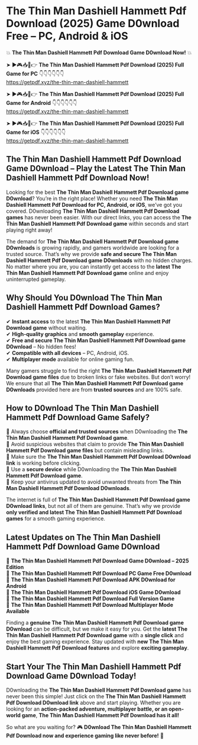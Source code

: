# The Thin Man Dashiell Hammett Pdf Download (2025) Game D0wnload Free – PC, Android & iOS

💥 **The Thin Man Dashiell Hammett Pdf Download Game D0wnload Now!** 💥  

➤ ►🎮📥📱👉 **The Thin Man Dashiell Hammett Pdf Download (2025) Full Game for PC** 👇👇👇👇👇👇  
https://getpdf.xyz/the-thin-man-dashiell-hammett  

➤ ►🎮📥📱👉 **The Thin Man Dashiell Hammett Pdf Download (2025) Full Game for Android** 👇👇👇👇👇👇  
https://getpdf.xyz/the-thin-man-dashiell-hammett  

➤ ►🎮📥📱👉 **The Thin Man Dashiell Hammett Pdf Download (2025) Full Game for iOS** 👇👇👇👇👇👇  
https://getpdf.xyz/the-thin-man-dashiell-hammett  

## The Thin Man Dashiell Hammett Pdf Download Game D0wnload – Play the Latest The Thin Man Dashiell Hammett Pdf Download Now!

Looking for the best **The Thin Man Dashiell Hammett Pdf Download game D0wnload**? You’re in the right place! Whether you need **The Thin Man Dashiell Hammett Pdf Download for PC, Android, or iOS**, we’ve got you covered. D0wnloading **The Thin Man Dashiell Hammett Pdf Download games** has never been easier. With our direct links, you can access the **The Thin Man Dashiell Hammett Pdf Download game** within seconds and start playing right away!  

The demand for **The Thin Man Dashiell Hammett Pdf Download game D0wnloads** is growing rapidly, and gamers worldwide are looking for a trusted source. That’s why we provide **safe and secure The Thin Man Dashiell Hammett Pdf Download game D0wnloads** with no hidden charges. No matter where you are, you can instantly get access to the **latest The Thin Man Dashiell Hammett Pdf Download game** online and enjoy uninterrupted gameplay.  

## **Why Should You D0wnload The Thin Man Dashiell Hammett Pdf Download Games?**  

✔ **Instant access** to the latest **The Thin Man Dashiell Hammett Pdf Download game** without waiting.  
✔ **High-quality graphics** and **smooth gameplay** experience.  
✔ **Free and secure The Thin Man Dashiell Hammett Pdf Download game D0wnload** – No hidden fees!  
✔ **Compatible with all devices** – PC, Android, iOS.  
✔ **Multiplayer mode** available for online gaming fun.  

Many gamers struggle to find the right **The Thin Man Dashiell Hammett Pdf Download game files** due to broken links or fake websites. But don’t worry! We ensure that all **The Thin Man Dashiell Hammett Pdf Download game D0wnloads** provided here are from **trusted sources** and are 100% safe.  

## **How to D0wnload The Thin Man Dashiell Hammett Pdf Download Game Safely?**  

📌 Always choose **official and trusted sources** when D0wnloading the **The Thin Man Dashiell Hammett Pdf Download game**.  
📌 Avoid suspicious websites that claim to provide **The Thin Man Dashiell Hammett Pdf Download game files** but contain misleading links.  
📌 Make sure the **The Thin Man Dashiell Hammett Pdf Download D0wnload link** is working before clicking.  
📌 Use a **secure device** while D0wnloading the **The Thin Man Dashiell Hammett Pdf Download game**.  
📌 Keep your antivirus updated to avoid unwanted threats from **The Thin Man Dashiell Hammett Pdf Download D0wnloads**.  

The internet is full of **The Thin Man Dashiell Hammett Pdf Download game D0wnload links**, but not all of them are genuine. That’s why we provide **only verified and latest The Thin Man Dashiell Hammett Pdf Download games** for a smooth gaming experience.  

## **Latest Updates on The Thin Man Dashiell Hammett Pdf Download Game D0wnload**  

🔹 **The Thin Man Dashiell Hammett Pdf Download Game D0wnload – 2025 Edition**  
🔹 **The Thin Man Dashiell Hammett Pdf Download PC Game Free D0wnload**  
🔹 **The Thin Man Dashiell Hammett Pdf Download APK D0wnload for Android**  
🔹 **The Thin Man Dashiell Hammett Pdf Download iOS Game D0wnload**  
🔹 **The Thin Man Dashiell Hammett Pdf Download Full Version Game**  
🔹 **The Thin Man Dashiell Hammett Pdf Download Multiplayer Mode Available**  

Finding a **genuine The Thin Man Dashiell Hammett Pdf Download game D0wnload** can be difficult, but we make it easy for you. Get the **latest The Thin Man Dashiell Hammett Pdf Download game** with a **single click** and enjoy the best gaming experience. Stay updated with **new The Thin Man Dashiell Hammett Pdf Download features** and explore **exciting gameplay**.  

## **Start Your The Thin Man Dashiell Hammett Pdf Download Game D0wnload Today!**  

D0wnloading the **The Thin Man Dashiell Hammett Pdf Download game** has never been this simple! Just click on the **The Thin Man Dashiell Hammett Pdf Download D0wnload link** above and start playing. Whether you are looking for an **action-packed adventure, multiplayer battle, or an open-world game**, **The Thin Man Dashiell Hammett Pdf Download has it all!**  

So what are you waiting for? 🎮 **D0wnload The Thin Man Dashiell Hammett Pdf Download now and experience gaming like never before!** 🚀  